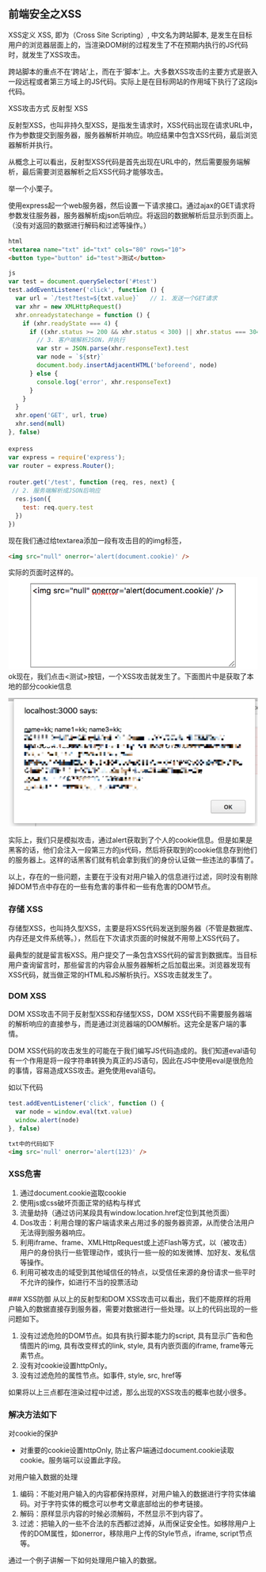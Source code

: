 ## 前端安全之XSS

XSS定义
XSS, 即为（Cross Site Scripting）, 中文名为跨站脚本, 是发生在目标用户的浏览器层面上的，当渲染DOM树的过程发生了不在预期内执行的JS代码时，就发生了XSS攻击。

跨站脚本的重点不在‘跨站’上，而在于‘脚本’上。大多数XSS攻击的主要方式是嵌入一段远程或者第三方域上的JS代码。实际上是在目标网站的作用域下执行了这段js代码。

XSS攻击方式
反射型 XSS

反射型XSS，也叫非持久型XSS，是指发生请求时，XSS代码出现在请求URL中，作为参数提交到服务器，服务器解析并响应。响应结果中包含XSS代码，最后浏览器解析并执行。

从概念上可以看出，反射型XSS代码是首先出现在URL中的，然后需要服务端解析，最后需要浏览器解析之后XSS代码才能够攻击。

举一个小栗子。

使用express起一个web服务器，然后设置一下请求接口。通过ajax的GET请求将参数发往服务器，服务器解析成json后响应。将返回的数据解析后显示到页面上。（没有对返回的数据进行解码和过滤等操作。）

```html
html
<textarea name="txt" id="txt" cols="80" rows="10">
<button type="button" id="test">测试</button>
```
```javascript
js
var test = document.querySelector('#test')
test.addEventListener('click', function () {
  var url = `/test?test=${txt.value}`   // 1. 发送一个GET请求
  var xhr = new XMLHttpRequest()
  xhr.onreadystatechange = function () {
    if (xhr.readyState === 4) {
      if ((xhr.status >= 200 && xhr.status < 300) || xhr.status === 304) {
        // 3. 客户端解析JSON，并执行
        var str = JSON.parse(xhr.responseText).test
        var node = `${str}`
        document.body.insertAdjacentHTML('beforeend', node)
      } else {
        console.log('error', xhr.responseText)
      }
    }
  }
  xhr.open('GET', url, true)
  xhr.send(null)
}, false)

express
var express = require('express');
var router = express.Router();

router.get('/test', function (req, res, next) {
 // 2. 服务端解析成JSON后响应
  res.json({
    test: req.query.test
  })
})

```

现在我们通过给textarea添加一段有攻击目的的img标签，
```html
<img src="null" onerror='alert(document.cookie)' />
```
实际的页面时这样的。![](/assets/896144-20171029192732711-518077370.png)
ok现在，我们点击<测试>按钮，一个XSS攻击就发生了。下面图片中是获取了本地的部分cookie信息

![](/assets/896144-20171029192743164-1296520098.png)

实际上，我们只是模拟攻击，通过alert获取到了个人的cookie信息。但是如果是黑客的话，他们会注入一段第三方的js代码，然后将获取到的cookie信息存到他们的服务器上。这样的话黑客们就有机会拿到我们的身份认证做一些违法的事情了。

以上，存在的一些问题，主要在于没有对用户输入的信息进行过滤，同时没有剔除掉DOM节点中存在的一些有危害的事件和一些有危害的DOM节点。

### 存储 XSS

存储型XSS，也叫持久型XSS，主要是将XSS代码发送到服务器（不管是数据库、内存还是文件系统等。），然后在下次请求页面的时候就不用带上XSS代码了。

最典型的就是留言板XSS。用户提交了一条包含XSS代码的留言到数据库。当目标用户查询留言时，那些留言的内容会从服务器解析之后加载出来。浏览器发现有XSS代码，就当做正常的HTML和JS解析执行。XSS攻击就发生了。


### DOM XSS

DOM XSS攻击不同于反射型XSS和存储型XSS，DOM XSS代码不需要服务器端的解析响应的直接参与，而是通过浏览器端的DOM解析。这完全是客户端的事情。

DOM XSS代码的攻击发生的可能在于我们编写JS代码造成的。我们知道eval语句有一个作用是将一段字符串转换为真正的JS语句，因此在JS中使用eval是很危险的事情，容易造成XSS攻击。避免使用eval语句。

如以下代码

```javascript
test.addEventListener('click', function () {
  var node = window.eval(txt.value)
  window.alert(node)
}, false)
```
```html
txt中的代码如下
<img src='null' onerror='alert(123)' />
```

### XSS危害
<ol>
  <li>通过document.cookie盗取cookie</li>
  <li>使用js或css破坏页面正常的结构与样式</li>
  <li>流量劫持（通过访问某段具有window.location.href定位到其他页面）</li>
  <li>Dos攻击：利用合理的客户端请求来占用过多的服务器资源，从而使合法用户无法得到服务器响应。</li>
  <li>利用iframe、frame、XMLHttpRequest或上述Flash等方式，以（被攻击）用户的身份执行一些管理动作，或执行一些一般的如发微博、加好友、发私信等操作。</li>
  <li>利用可被攻击的域受到其他域信任的特点，以受信任来源的身份请求一些平时不允许的操作，如进行不当的投票活动</li>
</ol>
### XSS防御
从以上的反射型和DOM XSS攻击可以看出，我们不能原样的将用户输入的数据直接存到服务器，需要对数据进行一些处理。以上的代码出现的一些问题如下。

<ol>
  <li>没有过滤危险的DOM节点。如具有执行脚本能力的script, 具有显示广告和色情图片的img, 具有改变样式的link, style, 具有内嵌页面的iframe, frame等元素节点。</li>
  <li>没有对cookie设置httpOnly。</li>
  <li>没有过滤危险的属性节点。如事件, style, src, href等</li>
</ol>

如果将以上三点都在渲染过程中过滤，那么出现的XSS攻击的概率也就小很多。

### 解决方法如下

对cookie的保护
* 对重要的cookie设置httpOnly, 防止客户端通过document.cookie读取cookie。服务端可以设置此字段。

对用户输入数据的处理

<ol>
  <li>编码：不能对用户输入的内容都保持原样，对用户输入的数据进行字符实体编码。对于字符实体的概念可以参考文章底部给出的参考链接。</li>
  <li>解码：原样显示内容的时候必须解码，不然显示不到内容了。</li>
  <li>过滤：把输入的一些不合法的东西都过滤掉，从而保证安全性。如移除用户上传的DOM属性，如onerror，移除用户上传的Style节点，iframe, script节点等。</li>
</ol>

通过一个例子讲解一下如何处理用户输入的数据。
